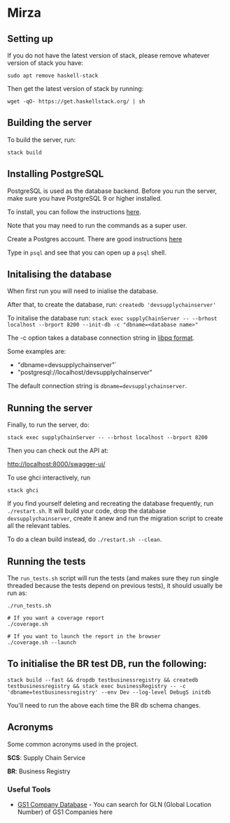 # Mirza

## Setting up

If you do not have the latest version of stack, please remove whatever version of stack you have:

`sudo apt remove haskell-stack`

Then get the latest version of stack by running:

`wget -qO- https://get.haskellstack.org/ | sh`

## Building the server

To build the server, run:

`stack build`

## Installing PostgreSQL

PostgreSQL is used as the database backend. Before you run the server, make sure you have PostgreSQL 9 or higher installed.

To install, you can follow the instructions [here]( http://yallalabs.com/linux/how-to-install-and-use-postgresql-10-on-ubuntu-16-04/).

Note that you may need to run the commands as a super user.

Create a Postgres account.
There are good instructions [here](https://www.digitalocean.com/community/tutorials/how-to-install-and-use-postgresql-on-ubuntu-16-04)

Type in `psql` and see that you can open up a `psql` shell.

## Initalising the database

When first run you will need to inialise the database.

After that, to create the database, run:
`createdb 'devsupplychainserver'`

To initalise the database run:
`stack exec supplyChainServer -- --brhost localhost --brport 8200 --init-db -c "dbname=<database name>"`

The -c option takes a database connection string in [libpq format](https://www.postgresql.org/docs/9.5/static/libpq-connect.html#LIBPQ-CONNSTRING).

Some examples are:

- "dbname=devsupplychainserver"`
- "postgresql://localhost/devsupplychainserver"

The default connection string is `dbname=devsupplychainserver`.

## Running the server

Finally, to run the server, do:

`stack exec supplyChainServer -- --brhost localhost --brport 8200`

Then you can check out the API at:

<http://localhost:8000/swagger-ui/>

To use ghci interactively, run

`stack ghci`

If you find yourself deleting and recreating the database frequently, run
`./restart.sh`. It will build your code, drop the database
`devsupplychainserver`, create it anew and run the migration script
to create all the relevant tables.

To do a clean build instead, do `./restart.sh --clean`.

## Running the tests

The `run_tests.sh` script will run the tests (and makes sure they run single
threaded because the tests depend on previous tests), it should usually be run
as:

```shell
./run_tests.sh

# If you want a coverage report
./coverage.sh

# If you want to launch the report in the browser
./coverage.sh --launch
```

## To initialise the BR test DB, run the following:

```shell
stack build --fast && dropdb testbusinessregistry && createdb testbusinessregistry && stack exec businessRegistry -- -c 'dbname=testbusinessregistry' --env Dev --log-level DebugS initdb
```

You'll need to run the above each time the BR db schema changes.

## Acronyms

Some common acronyms used in the project.

**SCS**: Supply Chain Service

**BR**:  Business Registry

### Useful Tools

- [GS1 Company Database](https://www.gs1us.org/tools/gs1-company-database-gepir) - You can search for GLN (Global Location Number) of GS1 Companies here

